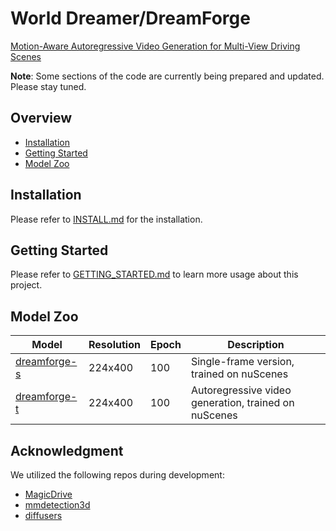 # World Dreamer/DreamForge
[Motion-Aware Autoregressive Video Generation for Multi-View Driving Scenes](https://arxiv.org/abs/2409.04003)

**Note**: Some sections of the code are currently being prepared and updated. Please stay tuned.

## Overview
- [Installation](doc/INSTALL.md)
- [Getting Started](doc/GETTING_STARTED.md)
- [Model Zoo](#model-zoo)

## Installation
Please refer to [INSTALL.md](doc/INSTALL.md) for the installation.

## Getting Started
Please refer to [GETTING_STARTED.md](doc/GETTING_STARTED.md) to learn more usage about this project.

## Model Zoo

| Model       | Resolution  | Epoch   | Description |
| ----------- | ----------- | --------|-------------|
| [dreamforge-s](https://huggingface.co/Jianbiao/dreamforge-s/tree/main) | 224x400 | 100 | Single-frame version, trained on nuScenes |
| [dreamforge-t](https://huggingface.co/Jianbiao/dreamforge-t/tree/main) | 224x400 | 100 | Autoregressive video generation, trained on nuScenes| 

## Acknowledgment
We utilized the following repos during development:
- [MagicDrive](https://github.com/cure-lab/MagicDrive)
- [mmdetection3d](https://github.com/open-mmlab/mmdetection3d)
- [diffusers](https://github.com/huggingface/diffusers)
